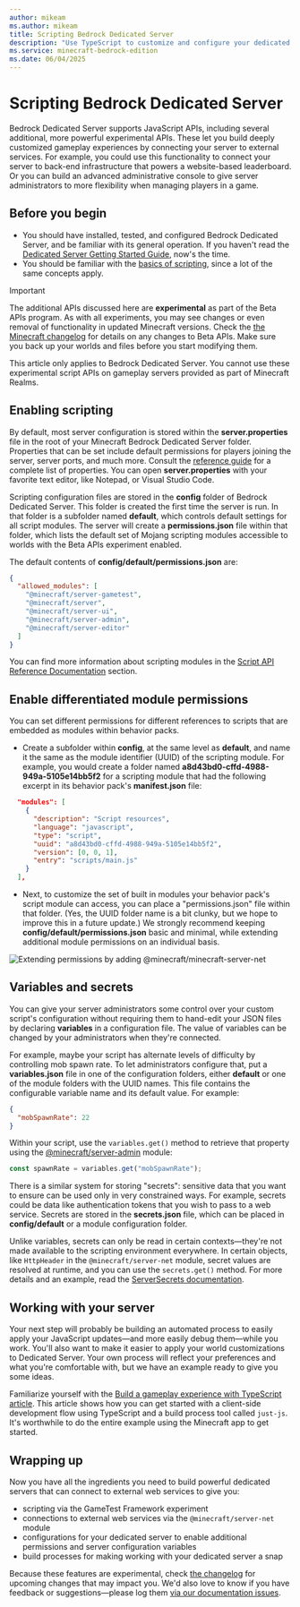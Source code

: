 ```yaml
---
author: mikeam
ms.author: mikeam
title: Scripting Bedrock Dedicated Server
description: "Use TypeScript to customize and configure your dedicated server experience."
ms.service: minecraft-bedrock-edition
ms.date: 06/04/2025
---
```


# Scripting Bedrock Dedicated Server

Bedrock Dedicated Server supports JavaScript APIs, including several additional, more powerful experimental APIs. These let you build deeply customized gameplay experiences by connecting your server to external services. For example, you could use this functionality to connect your server to back-end infrastructure that powers a website-based leaderboard. Or you can build an advanced administrative console to give server administrators to more flexibility when managing players in a game.

## Before you begin

* You should have installed, tested, and configured Bedrock Dedicated Server, and be familiar with its general operation. If you haven't read the [Dedicated Server Getting Started Guide](./getting-started.md), now's the time.
* You should be familiar with the [basics of scripting](../ScriptingGettingStarted.md), since a lot of the same concepts apply.

> [!IMPORTANT]
> The additional APIs discussed here are **experimental** as part of the Beta APIs program. As with all experiments, you may see changes or even removal of functionality in updated Minecraft versions. Check the [the Minecraft changelog](https://aka.ms/mcchanges) for details on any changes to Beta APIs. Make sure you back up your worlds and files before you start modifying them.
>
> This article only applies to Bedrock Dedicated Server. You cannot use these experimental script APIs on gameplay servers provided as part of Minecraft Realms.

## Enabling scripting

By default, most server configuration is stored within the **server.properties** file in the root of your Minecraft Bedrock Dedicated Server folder. Properties that can be set include default permissions for players joining the server, server ports, and much more. Consult the [reference guide](./server-properties.md) for a complete list of properties. You can open **server.properties** with your favorite text editor, like Notepad, or Visual Studio Code.

Scripting configuration files are stored in the **config** folder of Bedrock Dedicated Server. This folder is created the first time the server is run. In that folder is a subfolder named **default**, which controls default settings for all script modules. The server will create a **permissions.json** file within that folder, which lists the default set of Mojang scripting modules accessible to worlds with the Beta APIs experiment enabled.

The default contents of **config/default/permissions.json** are:

```json
{
  "allowed_modules": [
    "@minecraft/server-gametest",
    "@minecraft/server",
    "@minecraft/server-ui",
    "@minecraft/server-admin",
    "@minecraft/server-editor"
  ]
}
```

You can find more information about scripting modules in the [Script API Reference Documentation](../../ScriptAPI/index.yml) section.

## Enable differentiated module permissions

You can set different permissions for different references to scripts that are embedded as modules within behavior packs.

* Create a subfolder within **config**, at the same level as **default**, and name it the same as the module identifier (UUID) of the scripting module. For example, you would create a folder named **a8d43bd0-cffd-4988-949a-5105e14bb5f2** for a scripting module that had the following excerpt in its behavior pack's **manifest.json** file:

``` JSON
  "modules": [
    {
      "description": "Script resources",
      "language": "javascript",
      "type": "script",
      "uuid": "a8d43bd0-cffd-4988-949a-5105e14bb5f2",
      "version": [0, 0, 1],
      "entry": "scripts/main.js"
    }
  ],
```

* Next, to customize the set of built in modules your behavior pack's script module can access, you can place a "permissions.json" file within that folder. (Yes, the UUID folder name is a bit clunky, but we hope to improve this in a future update.) We strongly recommend keeping **config/default/permissions.json** basic and minimal, while extending additional module permissions on an individual basis.

![Extending permissions by adding @minecraft/minecraft-server-net](../Media/ScriptingServers/permissions2.png)

## Variables and secrets

You can give your server administrators some control over your custom script's configuration without requiring them to hand-edit your JSON files by declaring **variables** in a configuration file. The value of variables can be changed by your administrators when they're connected.

For example, maybe your script has alternate levels of difficulty by controlling mob spawn rate. To let administrators configure that, put a **variables.json** file in one of the configuration folders, either **default** or one of the module folders with the UUID names. This file contains the configurable variable name and its default value. For example:

```json
{
  "mobSpawnRate": 22
}
```

Within your script, use the `variables.get()` method to retrieve that property using the [@minecraft/server-admin](../../ScriptAPI/minecraft/server-admin/minecraft-server-admin.md) module:

```javascript
const spawnRate = variables.get("mobSpawnRate");
```

There is a similar system for storing "secrets": sensitive data that you want to ensure can be used only in very constrained ways. For example, secrets could be data like authentication tokens that you wish to pass to a web service. Secrets are stored in the **secrets.json** file, which can be placed in **config/default** or a module configuration folder.

Unlike variables, secrets can only be read in certain contexts&mdash;they're not made available to the scripting environment everywhere. In certain objects, like `HttpHeader` in the `@minecraft/server-net` module, secret values are resolved at runtime, and you can use the `secrets.get()` method. For more details and an example, read the [ServerSecrets documentation](../../ScriptAPI/minecraft/server-admin/ServerSecrets.md).

## Working with your server

Your next step will probably be building an automated process to easily apply your JavaScript updates&mdash;and more easily debug them&mdash;while you work. You'll also want to make it easier to apply your world customizations to Dedicated Server. Your own process will reflect your preferences and what you're comfortable with, but we have an example ready to give you some ideas.

Familiarize yourself with the [Build a gameplay experience with TypeScript article](../ScriptingGettingStarted.md). This article shows how you can get started with a client-side development flow using TypeScript and a build process tool called `just-js`.
It's worthwhile to do the entire example using the Minecraft app to get started.

## Wrapping up

Now you have all the ingredients you need to build powerful dedicated servers that can connect to external web services to give you:

* scripting via the GameTest Framework experiment
* connections to external web services via the `@minecraft/server-net` module
* configurations for your dedicated server to enable additional permissions and server configuration variables
* build processes for making working with your dedicated server a snap

Because these features are experimental, check [the changelog](https://aka.ms/mcchanges) for upcoming changes that may impact you. We'd also love to know if you have feedback or suggestions&mdash;please log them [via our documentation issues](https://github.com/MicrosoftDocs/minecraft-creator/issues).
